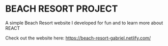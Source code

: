 # BEACH RESORT PROJECT

A simple Beach Resort website I developed for fun and to learn more about REACT

Check out the website here: https://beach-resort-gabriel.netlify.com/

